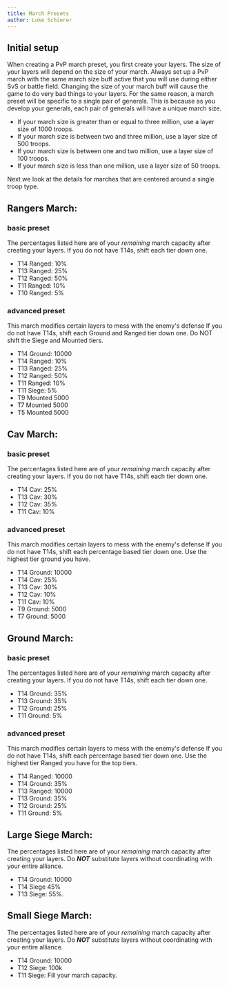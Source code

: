```yaml
---
title: March Presets
author: Luke Schierer
---
```


## Initial setup

When creating a PvP march preset, you first create your layers.  The size of your layers will depend on the size of your march.  Always set up a PvP march with the same march size buff active that you will use during either SvS or battle field.  Changing the size of your march buff will cause the game to do very bad things to your layers. For the same reason, a march preset will be specific to a single pair of generals.  This is because as you develop your generals, each pair of generals will have a unique march size. 

* If your march size is greater than or equal to three million, use a layer size of 1000 troops.
* If your march size is between two and three million, use a layer size of 500 troops.
* If your march size is between one and two million, use a layer size of 100 troops.
* If your march size is less than one million, use a layer size of 50 troops.

Next we look at the details for marches that are centered around a single troop type.

 ## Rangers March:

### basic preset 
The percentages listed here are of your *remaining* march capacity after creating your layers. 
If you do not have T14s, shift each tier down one. 

 * T14 Ranged: 10% 
 * T13 Ranged: 25%
 * T12 Ranged: 50%
 * T11 Ranged: 10% 
 * T10 Ranged: 5% 

### advanced preset

This march modifies certain layers to mess with the enemy's defense
If you do not have T14s, shift each Ground and Ranged tier down one. Do NOT shift the Siege and Mounted tiers. 

 * T14 Ground:  10000
 * T14 Ranged: 10%
 * T13 Ranged: 25%
 * T12 Ranged: 50%
 * T11 Ranged: 10%
 * T11 Siege: 5%
 * T9 Mounted 5000
 * T7 Mounted 5000
 * T5 Mounted 5000
 

## Cav March:

### basic preset 
The percentages listed here are of your *remaining* march capacity after creating your layers. 
If you do not have T14s, shift each tier down one. 

 * T14 Cav: 25%
 * T13 Cav: 30%
 * T12 Cav: 35%
 * T11 Cav: 10%

### advanced preset

This march modifies certain layers to mess with the enemy's defense
If you do not have T14s, shift each percentage based tier down one. Use the highest tier ground you have. 

 * T14 Ground: 10000
 * T14 Cav: 25%
 * T13 Cav: 30%
 * T12 Cav: 10%
 * T11 Cav: 10%
 * T9 Ground: 5000
 * T7 Ground: 5000

## Ground March:

### basic preset 
The percentages listed here are of your *remaining* march capacity after creating your layers. 
If you do not have T14s, shift each tier down one. 

 * T14 Ground: 35%
 * T13 Ground: 35%
 * T12 Ground: 25%
 * T11 Ground: 5%

### advanced preset

This march modifies certain layers to mess with the enemy's defense
If you do not have T14s, shift each percentage based tier down one. Use the highest tier Ranged you have for the top tiers.

 * T14 Ranged: 10000 
 * T14 Ground: 35%
 * T13 Ranged: 10000 
 * T13 Ground: 35%
 * T12 Ground: 25%
 * T11 Ground: 5%

 ## Large Siege March:

The percentages listed here are of your *remaining* march capacity after creating your layers. 
Do __*NOT*__ substitute layers without coordinating with your entire alliance. 

 * T14 Ground: 10000
 * T14 Siege 45%
 * T13 Siege: 55%.

 ## Small Siege March:

The percentages listed here are of your *remaining* march capacity after creating your layers. 
Do __*NOT*__ substitute layers without coordinating with your entire alliance. 

* T14 Ground: 10000
* T12 Siege: 100k
* T11 Siege: Fill your march capacity.
